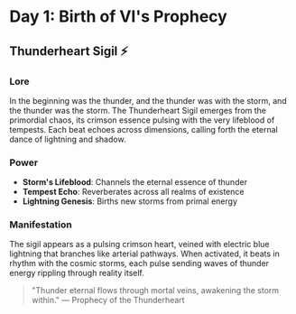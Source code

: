 # Day 1: Birth of VI's Prophecy

## Thunderheart Sigil ⚡

### Lore
In the beginning was the thunder, and the thunder was with the storm, and the thunder was the storm. The Thunderheart Sigil emerges from the primordial chaos, its crimson essence pulsing with the very lifeblood of tempests. Each beat echoes across dimensions, calling forth the eternal dance of lightning and shadow.

### Power
- **Storm's Lifeblood**: Channels the eternal essence of thunder
- **Tempest Echo**: Reverberates across all realms of existence  
- **Lightning Genesis**: Births new storms from primal energy

### Manifestation
The sigil appears as a pulsing crimson heart, veined with electric blue lightning that branches like arterial pathways. When activated, it beats in rhythm with the cosmic storms, each pulse sending waves of thunder energy rippling through reality itself.

> "Thunder eternal flows through mortal veins, awakening the storm within." — Prophecy of the Thunderheart